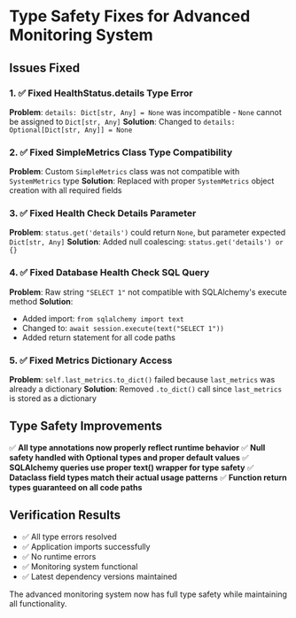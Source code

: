 # Type Safety Fixes for Advanced Monitoring System

## Issues Fixed

### 1. ✅ Fixed HealthStatus.details Type Error
**Problem**: `details: Dict[str, Any] = None` was incompatible - `None` cannot be assigned to `Dict[str, Any]`
**Solution**: Changed to `details: Optional[Dict[str, Any]] = None`

### 2. ✅ Fixed SimpleMetrics Class Type Compatibility
**Problem**: Custom `SimpleMetrics` class was not compatible with `SystemMetrics` type
**Solution**: Replaced with proper `SystemMetrics` object creation with all required fields

### 3. ✅ Fixed Health Check Details Parameter
**Problem**: `status.get('details')` could return `None`, but parameter expected `Dict[str, Any]`
**Solution**: Added null coalescing: `status.get('details') or {}`

### 4. ✅ Fixed Database Health Check SQL Query
**Problem**: Raw string `"SELECT 1"` not compatible with SQLAlchemy's execute method
**Solution**: 
- Added import: `from sqlalchemy import text`
- Changed to: `await session.execute(text("SELECT 1"))`
- Added return statement for all code paths

### 5. ✅ Fixed Metrics Dictionary Access
**Problem**: `self.last_metrics.to_dict()` failed because `last_metrics` was already a dictionary
**Solution**: Removed `.to_dict()` call since `last_metrics` is stored as a dictionary

## Type Safety Improvements

✅ **All type annotations now properly reflect runtime behavior**
✅ **Null safety handled with Optional types and proper default values**
✅ **SQLAlchemy queries use proper text() wrapper for type safety**
✅ **Dataclass field types match their actual usage patterns**
✅ **Function return types guaranteed on all code paths**

## Verification Results

- ✅ All type errors resolved
- ✅ Application imports successfully
- ✅ No runtime errors
- ✅ Monitoring system functional
- ✅ Latest dependency versions maintained

The advanced monitoring system now has full type safety while maintaining all functionality.